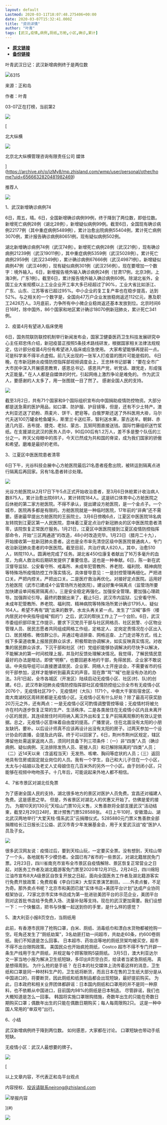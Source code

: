 ```yaml
---
layout: default
Lastmod: 2020-03-11T18:07:48.275406+00:00
date: 2020-03-07T15:32:41.000Z
title: "资讯详情"
author: "叶青"
tags: [武汉,疫情,病例,厕纸,方舱,小区,确诊,累计]
---
```


* [**原文链接**](http://archive.ph/jzMy8)
* [**备份链接**](http://archive.ph/jzMy8)


叶青武汉日记：武汉新增病例终于是两位数

![](/images/post/c2ea3754e7258e03e956b530055f2377.png)6315

来源：正和岛

作者：叶青

03-07正在打榜，当前第2

[![](/images/post/cf35b995233a6ac946428153e59f2c77.png)](zhisland://com.zhisland/event/102895)

[

北大纵横

![](/images/post/ee78f286401819e46ba8b1f132664374.png)

北京北大纵横管理咨询有限责任公司 媒体





](https://archive.ph/o/jzMy8/mp.zhisland.com/wmp/user/personal/other/home?uid=6566632820481982469)

推荐人

 ![](/images/post/7ab484e9225a8aef9c375dfec1b38ca0.png) 

1、武汉新增确诊病例74

6日，周五，晴。6日，全国新增确诊病例99例，终于降到了两位数，即低位数。新增死亡病例28例（湖北28例），新增疑似病例99例。截至6日，全国现有确诊病例22177例（其中重症病例5489例），累计治愈出院病例55404例，累计死亡病例3070例，累计报告确诊病例80651例，现有疑似病例502例。

湖北新增确诊病例74例（武汉74例）。新增死亡病例28例（武汉21例），现有确诊病例21239例（武汉19011例），其中重症病例5359例（武汉5028例）。累计死亡病例2959例（武汉2349例），累计确诊病例67666例（武汉49871例）。新增疑似病例47例（武汉46例），现有疑似病例301例（武汉256例）。现在要增加一个数字：境外输入。6日，新增报告境外输入确诊病例24例（甘肃17例，北京3例，上海3例，广东1例）。截至6日，累计报告境外输入确诊病例60例。除湖北省外，全国工业大省规模以上工业企业开工率大多已经超过了90%，工业大省比如浙江、广东、山东、江苏等省已超过95%。中小企业的复工复产率也在稳步提高，达到52%。与之相关的一个数字是，全国向47万户企业发放稳岗返还112亿元，惠及职工2426万人。3月底前，力争所有中小微企业稳岗返还基本发放到位。北京时间6日16时，除中国外，86个国家和地区累计确诊18070例新冠肺炎，累计死亡341例。

2、疫苗4月有望进入临床使用

6日，国务院联防联控机制举行新闻发布会，国家卫健委医药卫生科技发展研究中心主任郑忠伟介绍，新冠疫苗正按照5条技术路线研发，根据国家相关法律法规规定，估计部分疫苗4月份有希望进入临床或应急使用。 大家希望能够再提前一点。可是科学来不得半点虚假。前几天出现的一张军人打疫苗的图片可能是假的。 6日晚，在市新冠肺炎疫情防控指挥部视频调度会上，王忠林书记部署：“要在全市广大市民中深入开展感恩教育，感恩总书记、感恩共产党，听党话、跟党走，形成强大正能量。” 在人人都是自媒体的时代，引起网络上激烈争论是难免的。 作为武汉人，要感谢的人太多了，用一张图就一目了然了。 感谢全国人民的支持。

 ![](/images/post/f0519fa7c3bb9d2b39dca91397f4bb0f.jpg) 

截至3月2日，共有71个国家和9个国际组织宣布向中国捐助疫情防控物资。大部分都是送急需的医护用品，如口罩、防护服、护目镜等，但是，还有不少土特产。澳大利亚还送了奶粉、燕麦片、饼干、肥皂等。白俄罗斯还送了外科医用大褂，马尔代夫送100万罐金枪鱼罐头，斯里兰卡送红茶，智利送水果，蒙古送羊。朝鲜、赤道几内亚、吉布提、捷克、老挝、蒙古、瓦努阿图直接送钱。国际竹藤组织送竹浆纸。在支援湖北武汉的医务人员中，90后00后有1.2万人，差不多是整个队伍的三分之一。昨天父母眼中的孩子，今天已然成为共和国的脊梁，成为我们国家的骄傲和希望。磨难是最好的老师。

3、江夏区中医医院患者清零

6日下午，光谷科技会展中心方舱医院最后21名患者痊愈出院，被转运到隔离点进行隔离后再回家。另有1名患者转诊处理。

 ![](/images/post/0aab335fa05ab802fcf5cc4ab0f954e6.png) 

光谷方舱医院从2月17日下午5点正式开始收治患者，至3月6日休舱累计收治病人数875人，累计治愈出院691人，累计转院184人。这是硚口体育中心方舱医院之后休舱的第二家方舱医院。不得不承认，提出建设方舱医院，是一个金点子。一个城市，医院再多都是有限的。方舱医院就是一种临时医院，17年前的“非典”还不需要。感谢最早提出方舱医院的王辰院士。3月6日傍晚6点，江夏区中医医院18名病友转院到江夏区第一人民医院，意味着江夏定点治疗新冠肺炎的区中医医院患者清零，该院恢复正常医疗服务。1月21日，江夏区中医医院接到江夏区疫情防控指挥部命令，开始“三区两通道”的改造，48小时改造完毕。1月23日（腊月二十九），开始接收第一批新冠肺炎患者。这也是全市率先清空区级中医医院普通病人，专门收治新冠肺炎患者的中医医院。截至目前，共治疗病人620人，其中，治愈510人，转院110人。圆满地完成了任务。湖北省450位康复者献出了16万多毫升的血浆，为病人救治和后期研发提供了重要信息。这也是一种奉献。6日，陈一新在武汉督导监狱、公安看守所、戒毒所、未成年犯管教所、养老院、福利院、精神病院等特殊场所疫情防控工作落实情况。具体督导意见：一是封控管理再细化。严把进口关。严把内控关。严把出口关。二是医疗救治再优化。对接好定点医院。运用好方舱医院（武市已建成4个监管场所方舱医院）。建设好集中隔离点（监管场所要加快建设单间板房隔离点）。三是安全稳定再强化。加强安全管理。要加强心理疏导。加强舆论引导。最终的数据出来了，截止5日，武汉市内监狱、公安看守所、未成年犯管教所、养老院、福利院、精神病院等特殊场所累计确诊1795人、疑似164人。希望不再有“跳”出来的数字。水龙头再关紧一点。发生了“汉喊”事件（楼内居民对中央指导组喊“假的”）之后，武汉的帮扶工作上了一个台阶。6日，武汉市委组织部印发工作提示，要求下沉党员干部与社区网格员、社区民警、小区物业管理人员、居民志愿者共同组成网格工作组，定格定人、定岗定责情况在小区出入口、居民楼栋、微信群公示。并通过电话排查、网格巡查、上门走访等方式，线上线下多渠道收集上报居民群众诉求，积极帮助协调解决，如实反映真实情况。对收集的居民群众诉求，下沉干部和社区（村）党组织能够协调解决的尽快予以解决，不能解决的第一时间梳理上报，并及时反馈处理解决情况。我觉得，了解民情民意最好的办法是暗访。即使“明察”，也要回避本地的干部，免得居民、企业家不敢说话。中央指导组可以直接邀请居民、企业家、网络人士开座谈会，不需要省市的任何干部参加，这样才能够听到最真实的声音。现在靠“骂”“喊”也是没有办法的办法。3月1日起，全市各城区（开发区）陆续启动无疫情小区、社区(村、队)的创建。6日，武汉市新冠肺炎疫情防控指挥部社区疫情防控组公示全市有无疫情小区2076个，无疫情社区79个，无疫情村（大队）1171个。中南大千家街宿舍区、中南大南湖校区周转房都是无疫情小区。无疫情小区有什么好处？除了最高可获奖励20万元之外，还有两点：一是无疫情小区可酌情调整管控等级；无疫情村将被允许在村内逐步恢复正常的生产、生活秩序。二是各类居住在无疫情小区内且未离开小区的居民，其连续居住时间将纳入离汉外出和复工复产前隔离观察的有效认定依据。总之，无疫情小区意味着自由度的提高。广播里说，住在北面没有太阳的小朋友缺钙，要补。以后设计师真不应该再设计出没有太阳的房子。过两天参加一个设计协会的直播，会提及此内容。终于可以回家了。6日，荆州市荆州区规定，辖区滞留他处需返家返岗人员，须同时具备下列三项条件：（一）非“四类”人员（确诊病例、疑似病例、无法排除发热人员、密接人员）和已解除隔离的“四类”人员；（二）近14天以来（含返程当天）无发热、咳嗽、胸闷等症状的人员；（三）返回地具有住房或固定就业岗位的人员。我有一个学生，自己和大儿子住在一个小区，太太与小姑娘以及老丈人丈母娘住在几百米外的另外一个小区。由于封闭小区，只能够在视频中吻吻孩子。十几年后，可能说起来外地人都不相信。

4、7省市景区对湖北任免票

为了感谢全国人民的支持，湖北很多地方的景区对医护人员免费。宜昌还对福建人免费。这是感恩之举。 但是，外省景区对湖北人的优惠又开始了。仿佛是爱的接力。 为期10天的130元“天柱山门票10元义售，义售善款将全部支援武汉”活动结束，截至2月29日24时，累计预售门票528588张。 4日上午10时，安徽潜山、湖北武汉两地举行“大爱天柱·情系武汉”云捐赠仪式。5285880元门票义售善款全部捐赠给长江日报长江公益、武汉市青少年发展基金会，用于关爱武汉战“疫”医护人员及子女。

 ![](/images/post/6f7e9b2699d56529d0f1603bb07f56ff.png) 

很多武汉网友说：疫情过后，要到天柱山玩，一定要买全票。没有想到，天柱山带了一个头，各地就有不少模仿者。全国已有7省市的一些景区，对湖北籍居民免门票。2月23日，四川省南充市宣布全市景区自疫情解除、景区恢复正常营业之日起，对医务工作者及湖北籍游客免门票至2020年12月31日。2月24日，四川绵阳江油市宣布8大A级景区自恢复开放之日起，面向全国医务工作者及湖北籍游客实行免费开放政策；免费观看《李白归来》大型实景演艺剧目。……外卖点餐，不足为奇。那外卖点书呢？北京市和美团已就“实体书店+美团平台计划”达成产业协同框架协议，72家北京市实体书店成为第一批进驻美团平台的示范企业，美团平台则对这首批书店给予免费入场、流量补贴等支持。现在的武汉更加需要。我们设想一下：一个快餐店，把书与快餐一起送到你的手里，是什么样的感觉？

5、澳大利亚小报8页空白，当厕纸用

此前，有香港市民除了抢购口罩，白米、厕纸、消毒纸巾和漂白水货物都被抢购一空。旺角还发生了“厕纸劫案”，3名劫匪打劫一间超市，共劫走60条，约600卷厕纸。我们不知道是怎么回事。 日本超市、药妆店等地的厕纸货架均被买空，超市不得不出台限购政策。 美国民众也开始疯抢厕纸，Costco 超市不得不专门开辟一条生产线用于生产厕纸，并规定每个顾客限购5袋厕纸。 3月5日，澳大利亚达尔文一家当地小报为解决卫生纸短缺，多印出8页空白页，给读者当紧急厕纸用。 真是想得周到。 为什么抢的是手纸？ 在日本的社交媒体上流传着这样的消息，卫生纸和口罩是同一种材料生产的，卫生纸将断货，而且日本在售的卫生纸大部分是从中国进口的，将要断货，因此厕纸和纸类制品都会出现短缺，最好提前购买。 为此，日本政府和相关业界团体都辟谣：日本国内厕纸和口罩用的并不是同一种原料，也不依赖从中国进口，目前国内98%的厕纸是日本制造。 尽管辟谣，我们也大概知道是怎么一回事。 韩国将实施口罩限购措施，奇数年出生的只能在奇数日期购买口罩；偶数年出生的只能在偶数日期购买；每人每周限购2只。 这是一种中国人常用的“单双号”出行。

6、小结

武汉新增病例终于降到两位数。 如何感恩，大家都在讨论。 口罩短缺也带动手纸短缺。

无疫情小区：武汉人最想要的牌子。

[![](/images/post/41c37325319df5c1297d9bfceb4d0d87.png)](zhisland://com.zhisland/event/102895)

[

以上文章内容，不代表正和岛平台观点

内容授权、投诉请联系neirong@zhisland.com

![](/images/post/0a239664c071ab8fe7ee8f2fb8a2ec41.png)举报内容



](#)[](#)

![](/images/post/7de898517b5826f0fa15f3ffe0566739.png)

